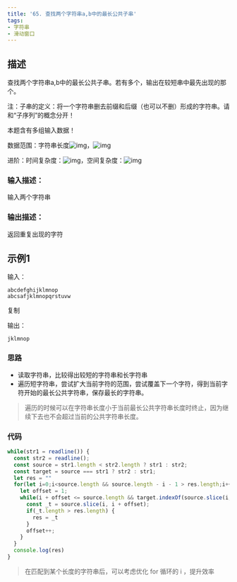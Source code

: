 ```yaml
---
title: '65. 查找两个字符串a,b中的最长公共子串'
tags:
- 字符串
- 滑动窗口
---
```


## 描述

查找两个字符串a,b中的最长公共子串。若有多个，输出在较短串中最先出现的那个。

注：子串的定义：将一个字符串删去前缀和后缀（也可以不删）形成的字符串。请和“子序列”的概念分开！

本题含有多组输入数据！

数据范围：字符串长度![img](https://www.nowcoder.com/equation?tex=1%5Cle%20s%20%5Cle300%20%5C)，![img](https://www.nowcoder.com/equation?tex=1%5Cle%20t%5Cle%205%5C)

进阶：时间复杂度：![img](https://www.nowcoder.com/equation?tex=O(n%5E3)%5C)，空间复杂度：![img](https://www.nowcoder.com/equation?tex=O(n)%5C)

### 输入描述：

输入两个字符串

### 输出描述：

返回重复出现的字符

## 示例1

输入：

```
abcdefghijklmnop
abcsafjklmnopqrstuvw
```

复制

输出：

```
jklmnop
```

### 思路

- 读取字符串，比较得出较短的字符串和长字符串
- 遍历短字符串，尝试扩大当前字符的范围，尝试覆盖下一个字符，得到当前字符开始的最长公共字符串，保存最长的字符串。

> 遍历的时候可以在字符串长度小于当前最长公共字符串长度时终止，因为继续下去也不会超过当前的公共字符串长度。

### 代码

```js
while(str1 = readline()) {
  const str2 = readline();
  const source = str1.length < str2.length ? str1 : str2;
  const target = source === str1 ? str2 : str1;
  let res = ""
  for(let i=0;i<source.length && source.length - i - 1 > res.length;i++) {
    let offset = 1;
    while(i + offset <= source.length && target.indexOf(source.slice(i, i + offset)) !== -1) {
      const _t = source.slice(i, i + offset);
      if(_t.length > res.length) {       
        res = _t
      }
      offset++;
    }
  }
  console.log(res)
}
```

> 在匹配到某个长度的字符串后，可以考虑优化 for 循环的 i ，提升效率
